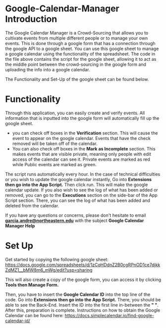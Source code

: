 # Google-Calendar-Manager Introduction
The Google Calendar Manager is a Crowd-Sourcing that allows you to cultivate events from multiple different people or to manage your own events. This is done through a google form that has a connection through the google API to a google sheet. You can use this google sheet to manage a google calendar using the functionality of the spreadsheet. The code in the file above contains the script for the google sheet, allowing it to act as the middle point between the crowd-sourcing in the google form and uploading the info into a google calendar.

The Functionality and Set-Up of the google sheet can be found below.

# Functionality
Through this application, you can easily create and verify events. All information that is inputted into the google form will automatically fill up the google sheet. 

- you can check off boxes in the **Verification** section. This will cause the event to appear on the google calendar. Events that have the check removed will be taken off of the calendar.
- You can also check off boxes in the **Mark as Incomplete** section. This makes events that are visible private, meaning only people with edit access of the calendar can see it. Private events are marked as red while Public events are marked as green.

The script runs automatically every hour. In the case of technical difficulties or you wish to update the google calendar instantly, Go into **Extensions then go into the App Script.** Then click run. This will make the google calendar update. If you also wish to see the log of what has been added or removed, you can go to the **Executions** section on the side-bar of the App Script section. There, you can see the log of what has been added and deleted from the calendar.

If you have any questions or concerns, please don't hesitate to email **garcia.andre@northeastern.edu** with the subject **Google Calendar Manager Help**

# Set Up
Get started by copying the following google sheet: https://docs.google.com/spreadsheets/d/1zCqHDdnZ2B0cgRPnOD1ce7djkkZdMZ1__bMW8m6_mWg/edit?usp=sharing

This will also create a copy of the google form, you can access it by clicking **Tools then Manage Form.**

Then, you have to insert the **Google Calendar ID** into the top line of the code. Go into **Extensions then go into the App Script.** There, you should be able to see the Back-End. Insert the ID into the first line in-between the **" "**. After this, preparation is complete.
Instructions on how to obtain the Google Calendar can be found here: https://docs.simplecalendar.io/find-google-calendar-id/


